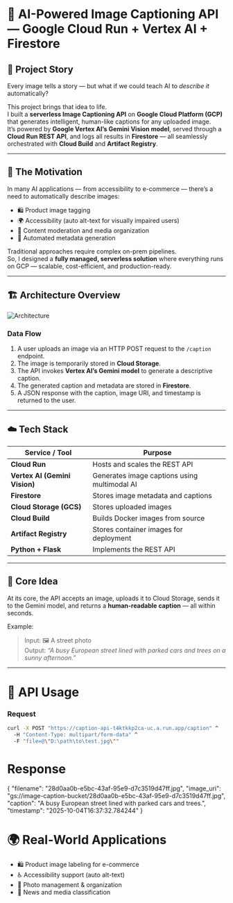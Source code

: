 # 🧠 AI-Powered Image Captioning API — Google Cloud Run + Vertex AI + Firestore

## 🌟 Project Story

Every image tells a story — but what if we could teach AI to *describe it* automatically?

This project brings that idea to life.  
I built a **serverless Image Captioning API** on **Google Cloud Platform (GCP)** that generates intelligent, human-like captions for any uploaded image.  
It’s powered by **Google Vertex AI’s Gemini Vision model**, served through a **Cloud Run REST API**, and logs all results in **Firestore** — all seamlessly orchestrated with **Cloud Build** and **Artifact Registry**.

---

## 🧩 The Motivation

In many AI applications — from accessibility to e-commerce — there’s a need to automatically describe images:
- 🛍️ Product image tagging  
- 🌍 Accessibility (auto alt-text for visually impaired users)  
- 📰 Content moderation and media organization  
- 📸 Automated metadata generation  

Traditional approaches require complex on-prem pipelines.  
So, I designed a **fully managed, serverless solution** where everything runs on GCP — scalable, cost-efficient, and production-ready.

---

## 🏗️ Architecture Overview

![Architecture](gcp_archi.png)

### **Data Flow**
1. A user uploads an image via an HTTP POST request to the `/caption` endpoint.
2. The image is temporarily stored in **Cloud Storage**.
3. The API invokes **Vertex AI’s Gemini model** to generate a descriptive caption.
4. The generated caption and metadata are stored in **Firestore**.
5. A JSON response with the caption, image URI, and timestamp is returned to the user.

---

## ☁️ Tech Stack

| Service / Tool | Purpose |
|----------------|----------|
| **Cloud Run** | Hosts and scales the REST API |
| **Vertex AI (Gemini Vision)** | Generates image captions using multimodal AI |
| **Firestore** | Stores image metadata and captions |
| **Cloud Storage (GCS)** | Stores uploaded images |
| **Cloud Build** | Builds Docker images from source |
| **Artifact Registry** | Stores container images for deployment |
| **Python + Flask** | Implements the REST API |

---

## 🧠 Core Idea

At its core, the API accepts an image, uploads it to Cloud Storage, sends it to the Gemini model, and returns a **human-readable caption** — all within seconds.

Example:
> Input: 🖼️ A street photo  
> Output: *“A busy European street lined with parked cars and trees on a sunny afternoon.”*

---

# 🧪 API Usage

### **Request**
```bash
curl -X POST "https://caption-api-t4ktkkp2ca-uc.a.run.app/caption" ^
  -H "Content-Type: multipart/form-data" ^
  -F "file=@\"D:\path\to\test.jpg\""
```


# Response

{
  "filename": "28d0aa0b-e5bc-43af-95e9-d7c3519d47ff.jpg",
  "image_uri": "gs://image-caption-bucket/28d0aa0b-e5bc-43af-95e9-d7c3519d47ff.jpg",
  "caption": "A busy European street lined with parked cars and trees.",
  "timestamp": "2025-10-04T16:37:32.784244"
}

# 🌍 Real-World Applications

- 🛍️ Product image labeling for e-commerce
- ♿ Accessibility support (auto alt-text)
- 📸 Photo management & organization
- 📰 News and media classification